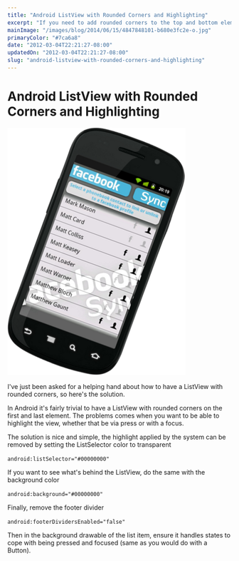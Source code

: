 ```yaml
---
title: "Android ListView with Rounded Corners and Highlighting"
excerpt: "If you need to add rounded corners to the top and bottom elements of a list view then look no further."
mainImage: "/images/blog/2014/06/15/4847848101-b680e3fc2e-o.jpg"
primaryColor: "#7ca6a8"
date: "2012-03-04T22:21:27-08:00"
updatedOn: "2012-03-04T22:21:27-08:00"
slug: "android-listview-with-rounded-corners-and-highlighting"
---
```


# Android ListView with Rounded Corners and Highlighting 

![Facebook Sync Contact Screenshot](/images/blog/2012/03/fbsync_mid_screenshot.png "350") 

I've just been asked for a helping hand about how to have a ListView with rounded corners, so here's the solution. 

In Android it's fairly trivial to have a ListView with rounded corners on the first and last element. The problems comes when you want to be able to highlight the view, whether that be via press or with a focus. 

The solution is nice and simple, the highlight applied by the system can be removed by setting the ListSelector color to transparent 

`android:listSelector="#00000000"`

If you want to see what's behind the ListView, do the same with the background color 

`android:background="#00000000"`

Finally, remove the footer divider 

`android:footerDividersEnabled="false"`

Then in the background drawable of the list item, ensure it handles states to cope with being pressed and focused (same as you would do with a Button).
